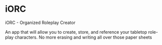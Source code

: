 # iORC
iORC - Organized Roleplay Creator

An app that will allow you to create, store, and reference your tabletop role-play characters. 
No more erasing and writing all over those paper sheets

